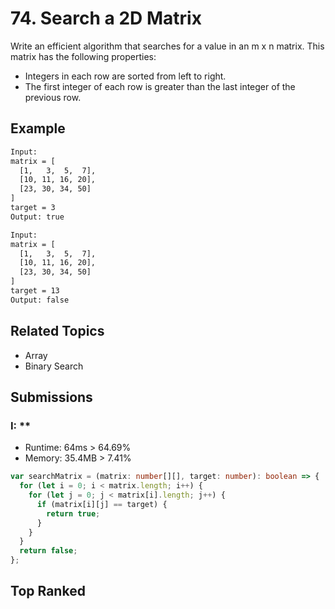 # 74. Search a 2D Matrix

Write an efficient algorithm that searches for a value in an m x n matrix. This matrix has the following properties:

- Integers in each row are sorted from left to right.
- The first integer of each row is greater than the last integer of the previous row.

## Example

```bash
Input:
matrix = [
  [1,   3,  5,  7],
  [10, 11, 16, 20],
  [23, 30, 34, 50]
]
target = 3
Output: true
```

```bash
Input:
matrix = [
  [1,   3,  5,  7],
  [10, 11, 16, 20],
  [23, 30, 34, 50]
]
target = 13
Output: false
```

## Related Topics

- Array
- Binary Search

## Submissions

### I: **

- Runtime: 64ms > 64.69%
- Memory: 35.4MB > 7.41%
```typescript
var searchMatrix = (matrix: number[][], target: number): boolean => {
  for (let i = 0; i < matrix.length; i++) {
    for (let j = 0; j < matrix[i].length; j++) {
      if (matrix[i][j] == target) {
        return true;
      }
    }
  }
  return false;
};
```

## Top Ranked

